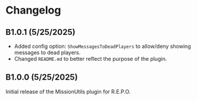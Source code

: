 # Changelog

## B1.0.1 (5/25/2025)
- Added config option: ``ShowMessagesToDeadPlayers`` to allow/deny showing messages to dead players.
- Changed ``README.md`` to better reflect the purpose of the plugin.

## B1.0.0 (5/25/2025)

Initial release of the MissionUtils plugin for R.E.P.O.